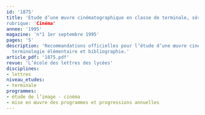 ```yaml
---
id: '1875'
title: 'Étude d’une œuvre cinématographique en classe de terminale, série l’
rubrique: 'Cinéma'
annee: '1995'
magazine: 'n°1 1er septembre 1995'
pages: '5'
description: 'Recommandations officielles pour l’étude d’une œuvre cinématographique,
  terminologie élémentaire et bibliographie.'
article_pdf: '1875.pdf'
revue: 'L’école des lettres des lycées'
disciplines:
- lettres
niveau_etudes:
- terminale
programmes:
- étude de l’image - cinéma
- mise en œuvre des programmes et progressions annuelles
---
```


